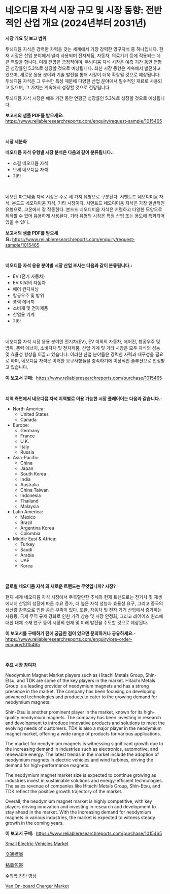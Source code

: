 <p><h1>네오디뮴 자석 시장 규모 및 시장 동향: 전반적인 산업 개요 (2024년부터 2031년)</h1></p><p><strong>시장 개요 및 보고 범위</strong></p>
<p><p>두뇌디뮴 자석은 강력한 자력을 갖는 세계에서 가장 강력한 영구자석 중 하나입니다. 현재 시장은 산업 분야에서 널리 사용되며 전자제품, 자동차, 의료기기 등에 적용되는 데 큰 역할을 합니다. 미래 전망은 긍정적이며, 두뇌디뮴 자석 시장은 예측 기간 동안 연평균 성장률인 5.3%로 성장할 것으로 예상됩니다. 최신 시장 동향은 계속해서 발전하고 있으며, 새로운 응용 분야와 기술 발전을 통해 시장이 더욱 확장될 것으로 예상됩니다. 두뇌디뮴 자석은 그 우수한 특성 때문에 다양한 산업 분야에서 필수적인 재료로 사용되고 있으며, 그 가치는 계속해서 성장할 것으로 전망됩니다. </p><p>두뇌디뮴 자석 시장은 예측 기간 동안 연평균 성장률인 5.3%로 성장할 것으로 예상됩니다.</p></p>
<p><strong>보고서의 샘플 PDF를 받으세요:</strong> <a href="https://www.reliableresearchreports.com/enquiry/request-sample/1015465">https://www.reliableresearchreports.com/enquiry/request-sample/1015465</a></p>
<p>&nbsp;</p>
<p><strong>시장 세분화</strong></p>
<p><strong>네오디뮴 자석 유형별 시장 분석은 다음과 같이 분류됩니다.:</strong></p>
<p><ul><li>소결 네오디뮴 자석</li><li>보세 네오디뮴 자석</li><li>기타</li></ul></p>
<p>&nbsp;</p>
<p><p>네오딘 마그네슘 자석 시장은 주로 세 가지 유형으로 구분된다. 시멘트드 네오디미움 자석, 본드드 네오디미움 자석, 기타 시장이다. 시멘트드 네오디미움 자석은 가장 일반적인 유형으로, 고온에서 잘 작동한다. 본드드 네오디미움 자석은 저렴하고 다양한 모양으로 제작할 수 있어 유용하게 사용된다. 기타 유형의 시장은 특정 산업 또는 용도에 특화되어 있을 수 있다.</p></p>
<p><strong>보고서의 샘플 PDF를 받으세요:</strong>&nbsp;<a href="https://www.reliableresearchreports.com/enquiry/request-sample/1015465">https://www.reliableresearchreports.com/enquiry/request-sample/1015465</a></p>
<p>&nbsp;</p>
<p><strong> 네오디뮴 자석 응용 분야별 시장 산업 조사는 다음과 같이 분류됩니다.:</strong></p>
<p><ul><li>EV (전기 자동차)</li><li>EV 이외의 자동차</li><li>에어 컨디셔닝</li><li>항공우주 및 방위</li><li>풍력 에너지</li><li>소비재 및 전자제품</li><li>산업용 기계</li><li>기타</li></ul></p>
<p>&nbsp;</p>
<p><p>네오디뮴 자석 시장 응용 분야인 전기차(EV), EV 이외의 자동차, 에어컨, 항공우주 및 방위, 풍력 에너지, 소비자재 및 전자제품, 산업 기계 및 기타 시장은 모두 자석의 성능 및 효율성 향상을 이끌고 있습니다. 이러한 산업 분야들은 강력한 자력과 내구성을 필요로 하며, 네오디뮴 자석은 이러한 요구사항들을 충족하기에 이상적인 솔루션으로 인정받고 있습니다.</p></p>
<p><strong>이 보고서 구매:</strong>&nbsp; <a href="https://www.reliableresearchreports.com/purchase/1015465">https://www.reliableresearchreports.com/purchase/1015465</a></p>
<p>&nbsp;</p>
<p><strong>지역 측면에서 네오디뮴 자석 지역별로 이용 가능한 시장 플레이어는 다음과 같습니다.:</strong></p>
<p><ul>
    <li>
        North America:
        <ul>
            <li>United States</li>
            <li>Canada</li>
        </ul>
    </li>
    <li>
        Europe:
        <ul>
            <li>Germany</li>
            <li>France</li>
            <li>U.K.</li>
            <li>Italy</li>
            <li>Russia</li>
        </ul>
    </li>
    <li>
        Asia-Pacific:
        <ul>
            <li>China</li>
            <li>Japan</li>
            <li>South Korea</li>
            <li>India</li>
            <li>Australia</li>
            <li>China Taiwan</li>
            <li>Indonesia</li>
            <li>Thailand</li>
            <li>Malaysia</li>
        </ul>
    </li>
    <li>
        Latin America:
        <ul>
            <li>Mexico</li>
            <li>Brazil</li>
            <li>Argentina Korea</li>
            <li>Colombia</li>
        </ul>
    </li>
    <li>
        Middle East & Africa:
        <ul>
            <li>Turkey</li>
            <li>Saudi</li>
            <li>Arabia</li>
            <li>UAE</li>
            <li>Korea</li>
        </ul>
    </li>
    </ul></p>
<p>&nbsp;</p>
<p><strong>글로벌 네오디뮴 자석 의 새로운 트렌드는 무엇입니까? 시장?</strong></p>
<p><p>현재 세계 네오디뮴 자석 시장에서 주목할만한 추세와 현재 트렌드로는 전기차 및 재생 에너지 산업의 성장에 따른 수요 증가, 더 높은 자석 성능과 효율성 요구, 그리고 중국의 생산량 감축으로 인한 공급 부족이 있다. 또한, 자동차 및 전자 기기 산업에서 증가하는 사용량, 국제 무역 규제 강화로 인한 가격 상승 및 시장 안정화, 그리고 레어어스 원소에 대한 대체 소재 연구 등이 시장의 현재 및 미래 발전을 주도할 것으로 예상된다.</p></p>
<p><strong>이 보고서를 구매하기 전에 궁금한 점이 있으면 문의하거나 공유하세요.</strong>- <a href="https://www.reliableresearchreports.com/enquiry/pre-order-enquiry/1015465">https://www.reliableresearchreports.com/enquiry/pre-order-enquiry/1015465</a></p>
<p>&nbsp;</p>
<p><strong>주요 시장 참여자</strong></p>
<p><p>Neodymium Magnet Market players such as Hitachi Metals Group, Shin-Etsu, and TDK are some of the key players in the market. Hitachi Metals Group is a leading provider of neodymium magnets and has a strong presence in the market. The company has been focusing on developing advanced technologies and products to cater to the growing demand for neodymium magnets.</p><p>Shin-Etsu is another prominent player in the market, known for its high-quality neodymium magnets. The company has been investing in research and development to introduce innovative products and solutions to meet the evolving needs of customers. TDK is also a major player in the neodymium magnet market, offering a wide range of products for various applications.</p><p>The market for neodymium magnets is witnessing significant growth due to the increasing demand in industries such as electronics, automotive, and renewable energy. The latest trends in the market include the adoption of neodymium magnets in electric vehicles and wind turbines, driving the demand for high-performance magnets.</p><p>The neodymium magnet market size is expected to continue growing as industries invest in sustainable solutions and energy-efficient technologies. The sales revenue of companies like Hitachi Metals Group, Shin-Etsu, and TDK reflect the positive growth trajectory of the market.</p><p>Overall, the neodymium magnet market is highly competitive, with key players driving innovation and investing in research and development to stay ahead in the market. With the increasing demand for neodymium magnets in various industries, the market is expected to witness steady growth in the coming years.</p></p>
<p><strong>이 보고서 구매:</strong>&nbsp;&nbsp;<a href="https://www.reliableresearchreports.com/purchase/1015465">https://www.reliableresearchreports.com/purchase/1015465</a></p>
<p><p><a href="https://github.com/mahnoor2003/Market-Research-Report-List-3/blob/main/small-electric-vehicles-market.md">Small Electric Vehicles Market</a></p><p><a href="https://github.com/ksxzwxabcuynh011/Market-Research-Report-List-1/blob/main/8113642187949.md">交通標識</a></p><p><a href="https://github.com/mcbeesbxa270/Market-Research-Report-List-1/blob/main/8593758187950.md">粘着包帯</a></p><p><a href="https://github.com/vskv4779xr1/Market-Research-Report-List-1/blob/main/9337853187885.md">수의학 진단 영상</a></p><p><a href="https://issuu.com/reportprime-2/docs/van-on-board-charger-market-size-2030.pptx">Van On-board Charger Market</a></p></p>
